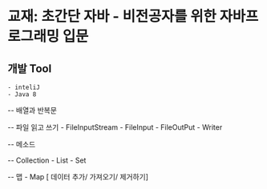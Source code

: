 # 교재: 초간단 자바 - 비전공자를 위한 자바프로그래밍 입문

## 개발 Tool

    - inteliJ
    - Java 8
    
 -- 배열과 반복문
 
 -- 파일 읽고 쓰기 
    - FileInputStream
    - FileInput
    - FileOutPut
    - Writer
 
 
 -- 메소드
 
 
 -- Collection
    - List
    - Set
 
 
 -- 맵
    - Map [ 데이터 추가/ 가져오기/ 제거하기]
